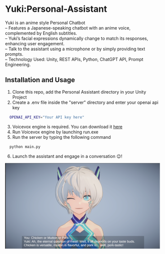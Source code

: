 # Yuki:Personal-Assistant

Yuki is an anime style Personal Chatbot  
– Features a Japanese-speaking chatbot with an anime voice, complemented by English subtitles.  
– Yuki’s facial expressions dynamically change to match its responses, enhancing user engagement.  
– Talk to the assistant using a microphone or by simply providing text prompts.  
– Technology Used: Unity, REST APIs, Python, ChatGPT API, Prompt Engineering.

## Installation and Usage

1. Clone this repo, add the Personal Assistant directory in your Unity Project
2. Create a .env file inside the "server" directory and enter your openai api key
```bash
  OPENAI_API_KEY="Your API key here"
```
3. Voicevox engine is required. You can download it [here](https://github.com/VOICEVOX/voicevox_engine/releases/)
4. Run Voicevox engine by launching run.exe
5. Run the server by typing the following command
```bash
  python main.py 
```
6. Launch the assistant and engage in a conversation 😉!

<img src="img.png" alt="Yuki Image">
